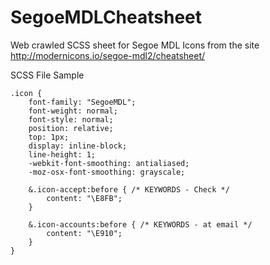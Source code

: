 # SegoeMDLCheatsheet
Web crawled SCSS sheet for Segoe MDL Icons from the site <a href="http://modernicons.io/segoe-mdl2/cheatsheet/">http://modernicons.io/segoe-mdl2/cheatsheet/</a>


SCSS File Sample

    .icon {
        font-family: "SegoeMDL";
        font-weight: normal;
        font-style: normal;
        position: relative;
        top: 1px;
        display: inline-block;
        line-height: 1;
        -webkit-font-smoothing: antialiased;
        -moz-osx-font-smoothing: grayscale;
    
        &.icon-accept:before { /* KEYWORDS - Check */
            content: "\E8FB";
        }
    
        &.icon-accounts:before { /* KEYWORDS - at email */
            content: "\E910";
        }
    }
